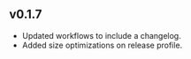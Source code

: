 ## v0.1.7

- Updated workflows to include a changelog.
- Added size optimizations on release profile.
